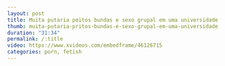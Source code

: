 ```yaml
---
layout: post
title: Muita putaria peitos bundas e sexo grupal em uma universidade
thumb: muita-putaria-pritos-bundas-e-sexo-grupal-em-uma-universidade
duration: "31:34"
permalink: /:title
video: https://www.xvideos.com/embedframe/46126715
categories: porn, fetish
---
```

